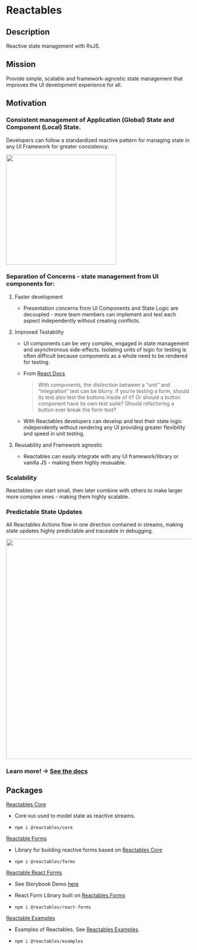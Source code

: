# Reactables

## Description

Reactive state management with RxJS.

## Mission
Provide simple, scalable and framework-agnostic state management that improves the UI development experience for all.

## Motivation

### Consistent management of Application (Global) State and Component (Local) State.

Developers can follow a standardized reactive pattern for managing state in any UI Framework for greater consistency.  

<img src="https://github.com/reactables/reactables/blob/main/documentation/SlideNineStandardPattern.jpg?raw=true" height="300" />

### Separation of Concerns - state management from UI components for:

1. Faster development

    - Presentation concerns from UI Components and State Logic are decoupled - more team members can implement and test each aspect independently without creating conflicts.

1. Improved Testability

    - UI components can be very complex, engaged in state management and asynchronous side-effects. Isolating units of logic for testing is often difficult because components as a whole need to be rendered for testing.

    - From [React Docs](https://legacy.reactjs.org/docs/testing.html)

      > With components, the distinction between a “unit” and “integration” test can be blurry. If you’re testing a form, should its test also test the buttons inside of it? Or should a button component have its own test suite? Should refactoring a button ever break the form test?
    
    - With Reactables developers can develop and test their state logic independently without rendering any UI providing greater flexibility and speed in unit testing.

1. Reusability and Framework agnostic

    - Reactables can easily integrate with any UI framework/library or vanilla JS - making them highly reusuable.

### Scalability

Reactables can start small, then later combine with others to make larger more complex ones - making them highly scalable.

### Predictable State Updates 

All Reactables Actions flow in one direction contained in streams, making state updates highly predictable and traceable in debugging.

<img src="https://github.com/reactables/reactables/blob/main/documentation/SlideThreeScopedEffects.jpg?raw=true" width="600" />

### Learn more! -> [See the docs](https://github.com/reactables/reactables/tree/main/packages/core) 

## Packages

[Reactables Core](https://github.com/reactables/reactables/tree/main/packages/core) 

- Core `Hub` used to model state as reactive streams.

- `npm i @reactables/core`

[Reactable Forms](https://github.com/reactables/reactables/tree/main/packages/forms)

- Library for building reactive forms based on [Reactables Core](https://github.com/reactables/reactables/tree/main/packages/core)

- `npm i @reactables/forms`

[Reactable React Forms](https://github.com/reactables/reactables/tree/main/packages/react-forms)

- See Storybook Demo [here](https://reactables.github.io/reactables/)

- React Form Library built on [Reactables Forms](https://github.com/reactables/reactables/tree/main/packages/forms)

- `npm i @reactables/react-forms`

[Reactable Examples](https://github.com/reactables/reactables/tree/main/packages/examples) 

- Examples of Reactables. See [Reactables Examples](https://github.com/reactables/reactables/tree/main/packages/core#examples).

- `npm i @reactables/examples`